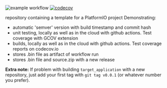 ![example workflow](https://github.com/strooom/demoCloudBuilds/actions/workflows/testbuildrelease.yml/badge.svg)
[![codecov](https://codecov.io/gh/Strooom/demoCloudBuilds/branch/develop/graph/badge.svg?token=KYQ9MM7TA6)](https://codecov.io/gh/Strooom/demoCloudBuilds)

repository containing a template for a PlatformIO project
Demonstrating:
* automatic 'semver' version with build timestamp and commit hash
* unit testing, locally as well as in the cloud with github actions. Test coverage with GCOV extension
* builds, locally as well as in the cloud with github actions. Test coverage reports on codecov.io
* stores .bin file as artifact of workflow run
* stores .bin file and source.zip with a new release


**Extra note:** If problem with building `target_application` with a new repository, just add your first tag with `git tag v0.0.1` (or whatever number you prefer).

<!--Test-->